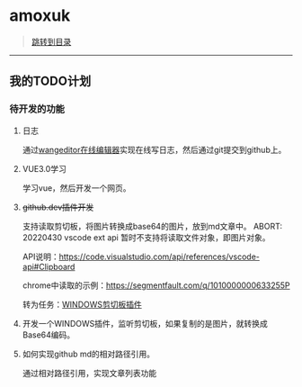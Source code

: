 # amoxuk

> [跳转到目录](menu.md)

---


## 我的TODO计划

### 待开发的功能

1. 日志

    通过[wangeditor在线编辑器](https://www.wangeditor.com/)实现在线写日志，然后通过git提交到github上。

2. VUE3.0学习

    学习vue，然后开发一个网页。

3. ~~github.dev插件开发~~

    支持读取剪切板，将图片转换成base64的图片，放到md文章中。
    ABORT: 20220430 vscode ext api 暂时不支持将读取文件对象，即图片对象。

    API说明：<https://code.visualstudio.com/api/references/vscode-api#Clipboard>

    chrome中读取的示例：<https://segmentfault.com/q/1010000000633255P>

    转为任务：[WINDOWS剪切板插件](#task4)

4. 开发一个WINDOWS插件，监听剪切板，如果复制的是图片，就转换成Base64编码。<span id='task4'>

5. 如何实现github md的相对路径引用。

    通过相对路径引用，实现文章列表功能
